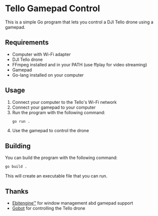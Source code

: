 # Tello Gamepad Control

This is a simple Go program that lets you control a DJI Tello drone using a gamepad.

## Requirements

- Computer with Wi-Fi adapter
- DJI Tello drone
- FFmpeg installed and in your PATH (use ffplay for video streaming)
- Gamepad
- Go-lang installed on your computer

## Usage

1. Connect your computer to the Tello's Wi-Fi network
2. Connect your gamepad to your computer
3. Run the program with the following command:
	```bash
	go run .
	```
4. Use the gamepad to control the drone

## Building

You can build the program with the following command:
```bash
go build .
```
This will create an executable file that you can run.

## Thanks

- [Ebitengine™](https://ebitengine.org/ja/) for window management abd gamepad support
- [Gobot](https://gobot.io/documentation/platforms/tello/) for controlling the Tello drone
